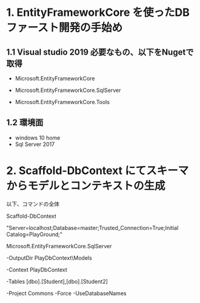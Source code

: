 
 
# 1. EntityFrameworkCore を使ったDBファースト開発の手始め
## 1.1 Visual studio 2019 必要なもの、以下をNugetで取得
- Microsoft.EntityFrameworkCore

- Microsoft.EntityFrameworkCore.SqlServer

- Microsoft.EntityFrameworkCore.Tools

## 1.2 環境面
- windows 10 home
- Sql Server 2017


# 2. Scaffold-DbContext にてスキーマからモデルとコンテキストの生成
以下、コマンドの全体

Scaffold-DbContext 

"Server=localhost;Database=master;Trusted_Connection=True;Initial Catalog=PlayGround;" 

Microsoft.EntityFrameworkCore.SqlServer 

-OutputDir PlayDbContext\Models 

-Context PlayDbContext 

-Tables [dbo].[Student],[dbo].[Student2] 

-Project Commons 
-Force -UseDatabaseNames


